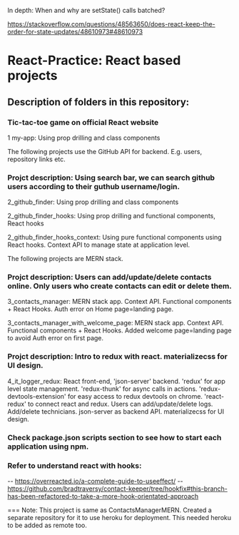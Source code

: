 In depth: When and why are setState() calls batched?

https://stackoverflow.com/questions/48563650/does-react-keep-the-order-for-state-updates/48610973#48610973

# React-Practice: React based projects

## Description of folders in this repository:

### Tic-tac-toe game on official React website

1 my-app: Using prop drilling and class components

The following projects use the GitHub API for backend. E.g. users, repository links etc.

### Projct description: Using search bar, we can search github users according to their guthub username/login.

2_github_finder: Using prop drilling and class components

2_github_finder_hooks: Using prop drilling and functional components, React hooks

2_github_finder_hooks_context: Using pure functional components using React hooks. Context API to manage state at application level.

The following projects are MERN stack. 

### Projct description: Users can add/update/delete contacts online. Only users who create contacts can edit or delete them.

3_contacts_manager: MERN stack app. Context API. Functional components + React Hooks. Auth error on Home page=landing page.

3_contacts_manager_with_welcome_page: MERN stack app. Context API. Functional components + React Hooks. Added welcome page=landing page to avoid Auth error on first page.

### Projct description: Intro to redux with react. materializecss for UI design.

4_it_logger_redux: React front-end, 'json-server' backend. 'redux' for app level state management. 'redux-thunk' for async calls in actions. 
'redux-devtools-extension' for easy access to redux devtools on chrome. 'react-redux' to connect react and redux. 
Users can add/update/delete logs. Add/delete technicians. json-server as backend API. materializecss for UI design.

### Check package.json scripts section to see how to start each application using npm.

### Refer to understand react with hooks:
-- https://overreacted.io/a-complete-guide-to-useeffect/
-- https://github.com/bradtraversy/contact-keeper/tree/hookfix#this-branch-has-been-refactored-to-take-a-more-hook-orientated-approach

===
Note: This project is same as ContactsManagerMERN. Created a separate repository for it to use heroku for deployment. This needed heroku to be added as remote too.
